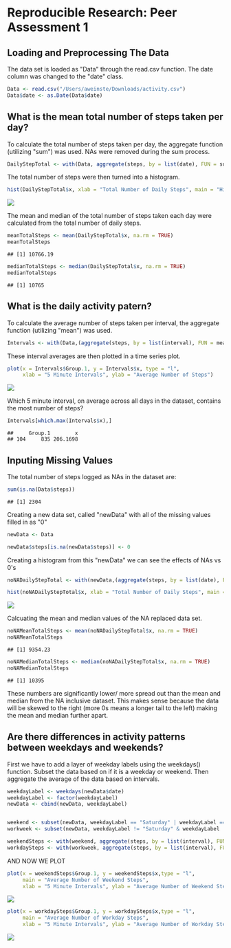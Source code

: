 # Reproducible Research: Peer Assessment 1

## Loading and Preprocessing The Data
 
The data set is loaded as "Data" through the read.csv function. The date column was changed to the "date" class.


```r
Data <- read.csv("/Users/aweinste/Downloads/activity.csv")
Data$date <- as.Date(Data$date)
```

## What is the mean total number of steps taken per day?
To calculate the total number of steps taken per day, the aggregate function (utilizing "sum") was used. NAs were removed during the sum process. 

```r
DailyStepTotal <- with(Data, aggregate(steps, by = list(date), FUN = sum))
```

The total number of steps were then turned into a histogram.


```r
hist(DailyStepTotal$x, xlab = "Total Number of Daily Steps", main = "Histogram of the Total Number of Daily Steps")
```

![](PA1_template_files/figure-html/unnamed-chunk-3-1.png)<!-- -->

The mean and median of the total number of steps taken each day were calculated from the total number of daily steps.


```r
meanTotalSteps <- mean(DailyStepTotal$x, na.rm = TRUE)
meanTotalSteps
```

```
## [1] 10766.19
```

```r
medianTotalSteps <- median(DailyStepTotal$x, na.rm = TRUE)
medianTotalSteps
```

```
## [1] 10765
```

## What is the daily activity patern?
To calculate the average number of steps taken per interval, the aggregate function (utilizing "mean") was used.


```r
Intervals <- with(Data,(aggregate(steps, by = list(interval), FUN = mean, na.rm = TRUE)))
```

These interval averages are then plotted in a time series plot.


```r
plot(x = Intervals$Group.1, y = Intervals$x, type = "l",
     xlab = "5 Minute Intervals", ylab = "Average Number of Steps")
```

![](PA1_template_files/figure-html/unnamed-chunk-6-1.png)<!-- -->

Which 5 minute interval, on average across all days in the dataset, contains the most number of steps?

```r
Intervals[which.max(Intervals$x),]
```

```
##     Group.1        x
## 104     835 206.1698
```

## Inputing Missing Values
The total number of steps logged as NAs in the dataset are:


```r
sum(is.na(Data$steps))
```

```
## [1] 2304
```
Creating a new data set, called "newData" with all of the missing values filled in as "0"


```r
newData <- Data

newData$steps[is.na(newData$steps)] <- 0
```

Creating a histogram from this "newData" we can see the effects of NAs vs 0's

```r
noNADailyStepTotal <- with(newData,(aggregate(steps, by = list(date), FUN = sum)))

hist(noNADailyStepTotal$x, xlab = "Total Number of Daily Steps", main = "Histogram of the Total Number of Daily Steps")
```

![](PA1_template_files/figure-html/unnamed-chunk-10-1.png)<!-- -->

Calcuating the mean and median values of the NA replaced data set. 


```r
noNAMeanTotalSteps <- mean(noNADailyStepTotal$x, na.rm = TRUE)
noNAMeanTotalSteps
```

```
## [1] 9354.23
```

```r
noNAMedianTotalSteps <- median(noNADailyStepTotal$x, na.rm = TRUE)
noNAMedianTotalSteps
```

```
## [1] 10395
```

These numbers are significantly lower/ more spread out than the mean and median from the NA inclusive dataset. This makes sense because the data will be skewed to the right (more 0s means a longer tail to the left) making the mean and median further apart. 

## Are there differences in activity patterns between weekdays and weekends? 
First we have to add a layer of weekday labels using the weekdays() function. Subset the data based on if it is a weekday or weekend. Then aggregate the average of the data based on intervals. 


```r
weekdayLabel <- weekdays(newData$date)
weekdayLabel <- factor(weekdayLabel)
newData <- cbind(newData, weekdayLabel)


weekend <- subset(newData, weekdayLabel == "Saturday" | weekdayLabel == "Sunday")
workweek <- subset(newData, weekdayLabel != "Saturday" & weekdayLabel != "Sunday")

weekendSteps <- with(weekend, aggregate(steps, by = list(interval), FUN = mean))
workdaySteps <- with(workweek, aggregate(steps, by = list(interval), FUN = mean))
```

AND NOW WE PLOT


```r
plot(x = weekendSteps$Group.1, y = weekendSteps$x,type = "l",
     main = "Average Number of Weekend Steps",
     xlab = "5 Minute Intervals", ylab = "Average Number of Weekend Steps")
```

![](PA1_template_files/figure-html/unnamed-chunk-13-1.png)<!-- -->


```r
plot(x = workdaySteps$Group.1, y = workdaySteps$x,type = "l",
     main = "Average Number of Workday Steps",
     xlab = "5 Minute Intervals", ylab = "Average Number of Workday Steps")
```

![](PA1_template_files/figure-html/unnamed-chunk-14-1.png)<!-- -->
